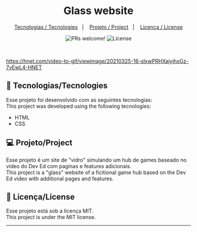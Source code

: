 <h1 align="center">
  Glass website
</h1>

<p align="center">
  <a href="#-tecnologias">Tecnologias / Tecnologies</a>&nbsp;&nbsp;&nbsp;|&nbsp;&nbsp;&nbsp;
  <a href="#-projeto">Projeto / Project</a>&nbsp;&nbsp;&nbsp;|&nbsp;&nbsp;&nbsp;
  <a href="#memo-licença">Licença / License</a>
</p>

<p align="center">
 <img src="https://img.shields.io/static/v1?label=PRs&message=welcome&color=49AA26&labelColor=000000" alt="PRs welcome!" />

  <img alt="License" src="https://img.shields.io/static/v1?label=license&message=MIT&color=49AA26&labelColor=000000">
</p>

<br>

https://hnet.com/video-to-gif/viewimage/20210325-16-slxwPRHXajyjhxGz-7vEwL4-HNET

## 🚀 Tecnologias/Tecnologies

Esse projeto foi desenvolvido com as seguintes tecnologias: </br>
This project was developed using the following tecnologies:

- HTML
- CSS

## 💻 Projeto/Project

Esse projeto é um site de "vidro" simulando um hub de games baseado no video do Dev Ed com paginas e features adicionais. </br>
This project is a "glass" website of a ficitional game hub based on the Dev Ed video with additional pages and features.

## :memo: Licença/License

Esse projeto está sob a licença MIT. </br>
This project is under the MIT license.

---
